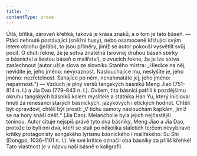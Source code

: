 ```yaml
---
title: ''
contentType: prose
---
```


Útlá, břitká, zároveň křehká, taková je krása znaků, a o tom je tato báseň. — Ptáci nehnutě postávající (sněžní husy), nebo osamoceně křižující svým letem oblohu (jeřábi), to jsou příměry, jimiž se autor pokouší vysvětlit svůj pocit. O chuti řekne, že je sotva znatelná (srovnej druhou báseň sbírky o básnictví a šestou báseň o malířství), o zvucích řekne, že je lze sotva zaslechnout (autor užije slova ze slovníku Starého mistra: „Hledíce na něj, nevidíte je, jeho jméno: nevýraznost. Naslouchajíce mu, neslyšíte je, jeho jméno: nezřetelnost. Sahajíce po něm, nenahmatáte jej, jeho jméno: nepatrnost.“) — Vzduch je plný veršů tangských básníků Meng Jiao (751–814 n. l.) a Jia Dao (779–843 n. l.). Ovšem, tito básníci patřili k pozdějšímu okruhu tangských básníků kolem myslitele a státníka Han Yu, který inicioval hnutí za renesanci starých básnických, jazykových i etických hodnot. Chtěli být opravdoví, chtěli být prostí: „V tichu samoty naslouchám kapkám, jimiž se na hory snáší déšť.“ (Jia Dao). Melancholie byla jejich nejčastější tóninou. Autor cituje nejspíš právě tyto dva básníky, Meng Jiao a Jia Dao, protože to byli oni dva, kteří se stali po několika staletích terčem nevybíravé kritiky protagonisty songského lyrismu básnického i malířského: Su Shi (Dongpo, 1036–1101 n. l.). Ve své kritice označil oba básníky za příliš křehké! Tato vlastnost je v názvu naší básně o kaligrafii.
